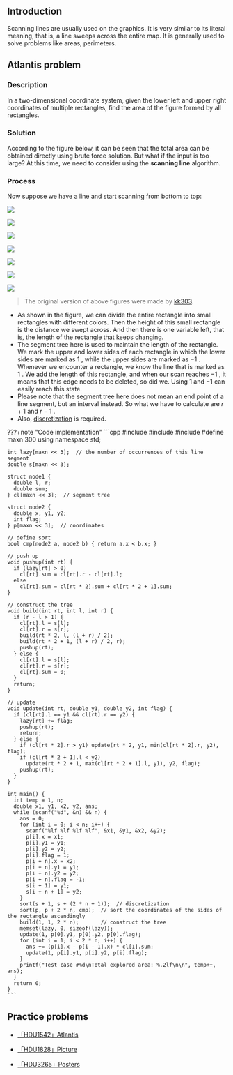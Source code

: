 ## Introduction

Scanning lines are usually used on the graphics. It is very similar to its literal meaning, that is, a line sweeps across the entire map. It is generally used to solve problems like areas, perimeters.

## Atlantis problem

### Description

In a two-dimensional coordinate system, given the lower left and upper right coordinates of multiple rectangles, find the area of the figure formed by all rectangles.

### Solution

According to the figure below, it can be seen that the total area can be obtained directly using brute force solution. But what if the input is too large? At this time, we need to consider using the **scanning line** algorithm.

### Process

Now suppose we have a line and start scanning from bottom to top:

![](./images/scanning-1-en.png)

![](./images/scanning-2-en.png)

![](./images/scanning-3-en.png)

![](./images/scanning-4-en.png)

![](./images/scanning-5-en.png)

![](./images/scanning-6-en.png)

![](./images/scanning-7-en.png)

> The original version of above figures were made by [kk303](https://blog.csdn.net/kk303).

- As shown in the figure, we can divide the entire rectangle into small rectangles with different colors. Then the height of this small rectangle is the distance we swept across. And then there is one variable left, that is, the length of the rectangle that keeps changing.
- The segment tree here is used to maintain the length of the rectangle. We mark the upper and lower sides of each rectangle in which the lower sides are marked as $1$ , while the upper sides are marked as $-1$ . Whenever we encounter a rectangle, we know the line that is marked as $1$ . We add the length of this rectangle, and when our scan reaches $-1$ , it means that this edge needs to be deleted, so did we. Using $1$ and $-1$ can easily reach this state.
- Please note that the segment tree here does not mean an end point of a line segment, but an interval instead. So what we have to calculate are $r+1$ and $r-1$ .
- Also, [discretization](../misc/discrete.md) is required.

???+note "Code implementation"
    ```cpp
    #include <algorithm>
    #include <cstdio>
    #include <cstring>
    #define maxn 300
    using namespace std;
    
    int lazy[maxn << 3];  // the number of occurrences of this line segment
    double s[maxn << 3];
    
    struct node1 {
      double l, r;
      double sum;
    } cl[maxn << 3];  // segment tree
    
    struct node2 {
      double x, y1, y2;
      int flag;
    } p[maxn << 3];  // coordinates
    
    // define sort
    bool cmp(node2 a, node2 b) { return a.x < b.x; }
    
    // push up
    void pushup(int rt) {
      if (lazy[rt] > 0)
        cl[rt].sum = cl[rt].r - cl[rt].l;
      else
        cl[rt].sum = cl[rt * 2].sum + cl[rt * 2 + 1].sum;
    }
    
    // construct the tree
    void build(int rt, int l, int r) {
      if (r - l > 1) {
        cl[rt].l = s[l];
        cl[rt].r = s[r];
        build(rt * 2, l, (l + r) / 2);
        build(rt * 2 + 1, (l + r) / 2, r);
        pushup(rt);
      } else {
        cl[rt].l = s[l];
        cl[rt].r = s[r];
        cl[rt].sum = 0;
      }
      return;
    }
    
    // update
    void update(int rt, double y1, double y2, int flag) {
      if (cl[rt].l == y1 && cl[rt].r == y2) {
        lazy[rt] += flag;
        pushup(rt);
        return;
      } else {
        if (cl[rt * 2].r > y1) update(rt * 2, y1, min(cl[rt * 2].r, y2), flag);
        if (cl[rt * 2 + 1].l < y2)
          update(rt * 2 + 1, max(cl[rt * 2 + 1].l, y1), y2, flag);
        pushup(rt);
      }
    }
    
    int main() {
      int temp = 1, n;
      double x1, y1, x2, y2, ans;
      while (scanf("%d", &n) && n) {
        ans = 0;
        for (int i = 0; i < n; i++) {
          scanf("%lf %lf %lf %lf", &x1, &y1, &x2, &y2);
          p[i].x = x1;
          p[i].y1 = y1;
          p[i].y2 = y2;
          p[i].flag = 1;
          p[i + n].x = x2;
          p[i + n].y1 = y1;
          p[i + n].y2 = y2;
          p[i + n].flag = -1;
          s[i + 1] = y1;
          s[i + n + 1] = y2;
        }
        sort(s + 1, s + (2 * n + 1));  // discretization
        sort(p, p + 2 * n, cmp);  // sort the coordinates of the sides of the rectangle ascendingly
        build(1, 1, 2 * n);       // construct the tree
        memset(lazy, 0, sizeof(lazy));
        update(1, p[0].y1, p[0].y2, p[0].flag);
        for (int i = 1; i < 2 * n; i++) {
          ans += (p[i].x - p[i - 1].x) * cl[1].sum;
          update(1, p[i].y1, p[i].y2, p[i].flag);
        }
        printf("Test case #%d\nTotal explored area: %.2lf\n\n", temp++, ans);
      }
      return 0;
    }
    ```

## Practice problems

-  [「HDU1542」Atlantis](http://acm.hdu.edu.cn/showproblem.php?pid=1542) 

-  [「HDU1828」Picture](http://acm.hdu.edu.cn/showproblem.php?pid=1828) 

-  [「HDU3265」Posters](http://acm.hdu.edu.cn/showproblem.php?pid=3265)
